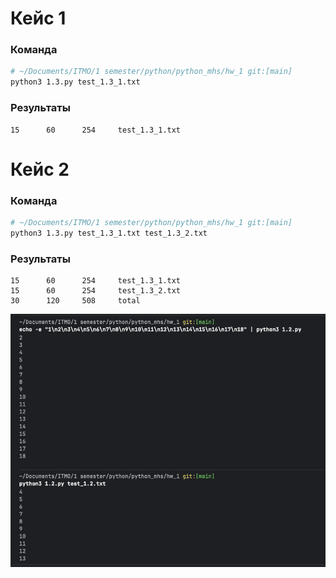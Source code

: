 # Кейс 1

### Команда
```bash
# ~/Documents/ITMO/1 semester/python/python_mhs/hw_1 git:[main]
python3 1.3.py test_1.3_1.txt
```

### Результаты
```
15      60      254     test_1.3_1.txt
```

# Кейс 2

### Команда
```bash
# ~/Documents/ITMO/1 semester/python/python_mhs/hw_1 git:[main]
python3 1.3.py test_1.3_1.txt test_1.3_2.txt
```

### Результаты
```
15      60      254     test_1.3_1.txt
15      60      254     test_1.3_2.txt
30      120     508     total
```

![Скриншот результатов](https://github.com/hbashift/python_mhs/raw/main/hw_1/artifacts/1.2.png)
